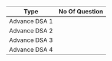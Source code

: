 | Type            | No Of Question | 
| -------------   | -------------  | 
| Advance DSA 1   |                | 
| Advance DSA 2   |                |
| Advance DSA 3   |                |
| Advance DSA 4   |                |

